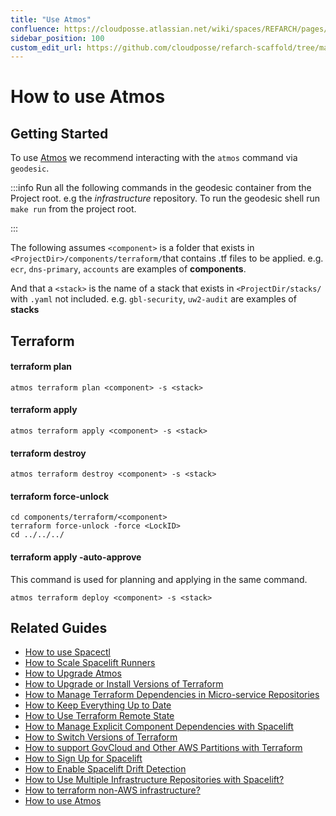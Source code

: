```yaml
---
title: "Use Atmos"
confluence: https://cloudposse.atlassian.net/wiki/spaces/REFARCH/pages/1176338474/How+to+use+Atmos
sidebar_position: 100
custom_edit_url: https://github.com/cloudposse/refarch-scaffold/tree/main/docs/docs/how-to-guides/tutorials/how-to-use-atmos.md
---
```


# How to use Atmos

## Getting Started

To use [Atmos](/fundamentals/atmos) we recommend interacting with the `atmos` command via `geodesic`.

:::info
Run all the following commands in the geodesic container from the Project root. e.g the _infrastructure_ repository. To run the geodesic shell run `make run` from the project root.

:::

The following assumes `<component>` is a folder that exists in `<ProjectDir>/components/terraform/`that contains .tf files to be applied.
e.g. `ecr`, `dns-primary`, `accounts` are examples of **components**.

And that a `<stack>` is the name of a stack that exists in `<ProjectDir/stacks/` with `.yaml` not included.
e.g. `gbl-security`, `uw2-audit` are examples of **stacks**

## Terraform

#### terraform plan

```
atmos terraform plan <component> -s <stack>
```

#### terraform apply

```
atmos terraform apply <component> -s <stack>
```

#### terraform destroy

```
atmos terraform destroy <component> -s <stack>
```

#### terraform force-unlock

```
cd components/terraform/<component>
terraform force-unlock -force <LockID>
cd ../../../
```

#### terraform apply -auto-approve
This command is used for planning and applying in the same command.

```
atmos terraform deploy <component> -s <stack>
```

## Related Guides

- [How to use Spacectl](/reference-architecture/how-to-guides/integrations/spacelift/how-to-use-spacectl)
- [How to Scale Spacelift Runners](/reference-architecture/how-to-guides/integrations/spacelift/how-to-scale-spacelift-runners)
- [How to Upgrade Atmos](/reference-architecture/how-to-guides/upgrades/how-to-upgrade-atmos)
- [How to Upgrade or Install Versions of Terraform](/reference-architecture/how-to-guides/upgrades/how-to-upgrade-or-install-versions-of-terraform)
- [How to Manage Terraform Dependencies in Micro-service Repositories](/reference-architecture/how-to-guides/tutorials/how-to-manage-terraform-dependencies-in-micro-service-repositori)
- [How to Keep Everything Up to Date](/reference-architecture/how-to-guides/upgrades/how-to-keep-everything-up-to-date)
- [How to Use Terraform Remote State](/reference-architecture/how-to-guides/tutorials/how-to-use-terraform-remote-state)
- [How to Manage Explicit Component Dependencies with Spacelift](/reference-architecture/how-to-guides/integrations/spacelift/how-to-manage-explicit-component-dependencies-with-spacelift)
- [How to Switch Versions of Terraform](/reference-architecture/how-to-guides/tutorials/how-to-switch-versions-of-terraform)
- [How to support GovCloud and Other AWS Partitions with Terraform](/reference-architecture/how-to-guides/tutorials/how-to-support-govcloud-and-other-aws-partitions-with-terraform)
- [How to Sign Up for Spacelift](/reference-architecture/how-to-guides/integrations/spacelift)
- [How to Enable Spacelift Drift Detection](/reference-architecture/how-to-guides/integrations/spacelift/how-to-enable-spacelift-drift-detection)
- [How to Use Multiple Infrastructure Repositories with Spacelift?](/reference-architecture/how-to-guides/integrations/spacelift/how-to-use-multiple-infrastructure-repositories-with-spacelift)
- [How to terraform non-AWS infrastructure?](/reference-architecture/how-to-guides/tutorials/how-to-terraform-non-aws-infrastructure)
- [How to use Atmos](/reference-architecture/how-to-guides/tutorials/how-to-use-atmos)


